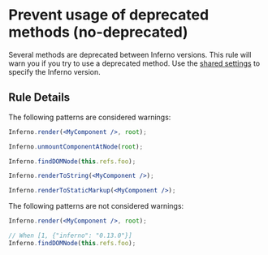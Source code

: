 # Prevent usage of deprecated methods (no-deprecated)

Several methods are deprecated between Inferno versions. This rule will warn you if you try to use a deprecated method. Use the [shared settings](/README.md#configuration) to specify the Inferno version.

## Rule Details

The following patterns are considered warnings:

```jsx
Inferno.render(<MyComponent />, root);

Inferno.unmountComponentAtNode(root);

Inferno.findDOMNode(this.refs.foo);

Inferno.renderToString(<MyComponent />);

Inferno.renderToStaticMarkup(<MyComponent />);
```

The following patterns are not considered warnings:

```jsx
Inferno.render(<MyComponent />, root);

// When [1, {"inferno": "0.13.0"}]
Inferno.findDOMNode(this.refs.foo);
```
